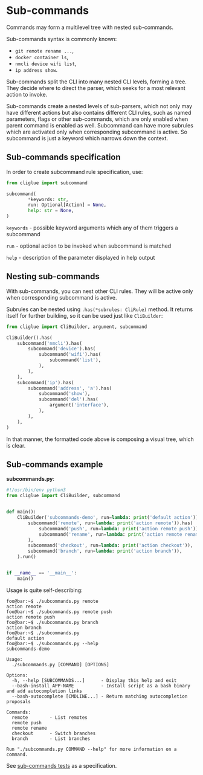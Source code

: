 # Sub-commands
Commands may form a multilevel tree with nested sub-commands.

Sub-commands syntax is commonly known:
- `git remote rename ...`,
- `docker container ls`,
- `nmcli device wifi list`,
- `ip address show`.

Sub-commands split the CLI into many nested CLI levels, forming a tree.
They decide where to direct the parser, which seeks for a most relevant action to invoke.

Sub-commands create a nested levels of sub-parsers, which not only may have different actions but also contains different CLI rules, such as named parameters, flags or other sub-commands, which are only enabled when parent command is enabled as well.
Subcommand can have more subrules which are activated only when corresponding subcommand is active.
So subcommand is just a keyword which narrows down the context.

## Sub-commands specification
In order to create subcommand rule specification, use:
```python
from cliglue import subcommand

subcommand(
        *keywords: str,
        run: Optional[Action] = None,
        help: str = None,
)
```

`keywords` - possible keyword arguments which any of them triggers a subcommand

`run` - optional action to be invoked when subcommand is matched

`help` - description of the parameter displayed in help output

## Nesting sub-commands
With sub-commands, you can nest other CLI rules.
They will be active only when corresponding subcommand is active.

Subrules can be nested using `.has(*subrules: CliRule)` method.
It returns itself for further building, so it can be used just like `CliBuilder`:
```python
from cliglue import CliBuilder, argument, subcommand

CliBuilder().has(
    subcommand('nmcli').has(
        subcommand('device').has(
            subcommand('wifi').has(
                subcommand('list'),
            ),
        ),
    ),
    subcommand('ip').has(
        subcommand('address', 'a').has(
            subcommand('show'),
            subcommand('del').has(
                argument('interface'),
            ),
        ),
    ),
)
```
In that manner, the formatted code above is composing a visual tree, which is clear.

## Sub-commands example
**subcommands.py**:
```python
#!/usr/bin/env python3
from cliglue import CliBuilder, subcommand


def main():
    CliBuilder('subcommands-demo', run=lambda: print('default action')).has(
        subcommand('remote', run=lambda: print('action remote')).has(
            subcommand('push', run=lambda: print('action remote push')),
            subcommand('rename', run=lambda: print('action remote rename')),
        ),
        subcommand('checkout', run=lambda: print('action checkout')),
        subcommand('branch', run=lambda: print('action branch')),
    ).run()


if __name__ == '__main__':
    main()
```
Usage is quite self-describing:
```console
foo@bar:~$ ./subcommands.py remote
action remote
foo@bar:~$ ./subcommands.py remote push
action remote push
foo@bar:~$ ./subcommands.py branch
action branch
foo@bar:~$ ./subcommands.py
default action
foo@bar:~$ ./subcommands.py --help
subcommands-demo

Usage:
  ./subcommands.py [COMMAND] [OPTIONS]

Options:
  -h, --help [SUBCOMMANDS...]      - Display this help and exit
  --bash-install APP-NAME          - Install script as a bash binary and add autocompletion links
  --bash-autocomplete [CMDLINE...] - Return matching autocompletion proposals

Commands:
  remote        - List remotes
  remote push  
  remote rename
  checkout      - Switch branches
  branch        - List branches

Run "./subcommands.py COMMAND --help" for more information on a command.
```

See [sub-commands tests](../tests/parser/test_subcommand.py) as a specification.
